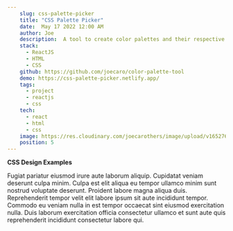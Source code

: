 ```yaml
---
    slug: css-palette-picker
    title: "CSS Palette Picker"
    date:  May 17 2022 12:00 AM
    author: Joe
    description:  A tool to create color palettes and their respective css variables.
    stack: 
      - ReactJS
      - HTML
      - CSS
    github: https://github.com/joecaro/color-palette-tool
    demo: https://css-palette-picker.netlify.app/
    tags:
      - project
      - reactjs
      - css
    tech:
      - react
      - html
      - css
    image: https://res.cloudinary.com/joecarothers/image/upload/v1652768704/misc/Projects/Screenshot_2022-05-17_022450_jmzjfa.jpg
    position: 5
---
```


**CSS Design Examples**

Fugiat pariatur eiusmod irure aute laborum aliquip. Cupidatat veniam deserunt culpa minim. Culpa est elit aliqua eu tempor ullamco minim sunt nostrud voluptate deserunt. Proident labore magna aliqua duis. Reprehenderit tempor velit elit labore ipsum sit aute incididunt tempor. Commodo eu veniam nulla in est tempor occaecat sint eiusmod exercitation nulla. Duis laborum exercitation officia consectetur ullamco et sunt aute quis reprehenderit incididunt consectetur labore qui.
